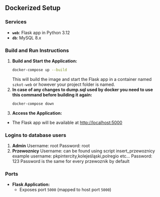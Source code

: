 ## Dockerized Setup
###  Services
- **`web`**: Flask app in Python 3.12
- **`db`**: MySQL 8.x

### Build and Run Instructions
1. **Build and Start the Application:**
   ```sh
   docker-compose up --build
   ```
   This will build the image and start the Flask app in a container named `szkot-web` or however your project folder is named.
2. **In case of any changes to dump.sql used by docker you need to use this command before building it again:**
   ```sh
   docker-compose down
   ```
  3. **Access the Application:**
   - The Flask app will be available at [http://localhost:5000](http://localhost:5000)

### Logins to database users
1. **Admin**
   Username: root
   Password: root
2. **Przewoznicy**
   Username: can be found using script insert_przewoznicy example username: pkpintercity,kolejeśląski,polregio etc...
   Password: 123 
   Password is the same for every przewoznik by default

### Ports
- **Flask Application:**
  - Exposes port `5000` (mapped to host port `5000`)

